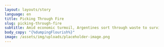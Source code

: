 ```yaml
---
layout: layouts/story
language: en
title: Picking Through Fire
slug: picking-through-fire
subtitle: Amid economic turmoil, Argentines sort through waste to survive.
body_copy: "{%dumpingFlourish%}"
image: /assets/img/uploads/placeholder-image.png
---
```

